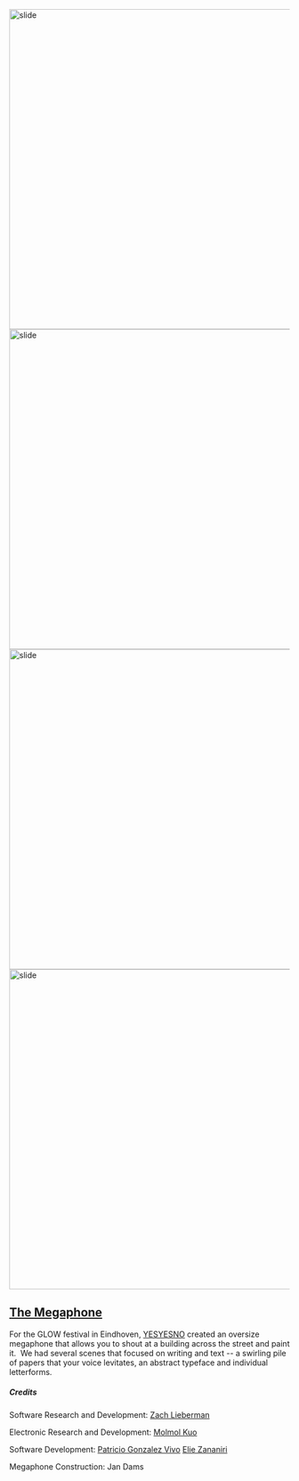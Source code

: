 
<div id="myslides">
<img src="http://static.squarespace.com/static/52f8f4a0e4b0c2f2c1efab46/52fe3bb5e4b05f81d6bdab57/52fe3c4de4b081f72b0135b2/1392393296339/IMG_0135.jpg" class="roundPhoto" width="575" alt="slide"/>
<img src="http://static.squarespace.com/static/52f8f4a0e4b0c2f2c1efab46/52fe3bb5e4b05f81d6bdab57/52fe3c3fe4b081f72b013590/1392393282404/IMG_0319.jpg" class="roundPhoto" width="575" alt="slide"/>
<img src="http://static.squarespace.com/static/52f8f4a0e4b0c2f2c1efab46/52fe3bb5e4b05f81d6bdab57/52fe3c3fe4b081f72b013590/1392393282404/IMG_0319.jpg" class="roundPhoto" width="575" alt="slide"/>
<img src="http://static.squarespace.com/static/52f8f4a0e4b0c2f2c1efab46/52fe3bb5e4b05f81d6bdab57/53082eece4b041f3458ee927/1393045232335/DSC03618.jpg" class="roundPhoto" width="575" alt="slide"/>
</div>


## [The Megaphone](http://www.yesyesno.com/megaphone/)

For the GLOW festival in Eindhoven, [YESYESNO](http://www.yesyesno.com/megaphone/) created an oversize megaphone that allows you to shout at a building across the street and paint it. &nbsp;We had several scenes that focused on writing and text -- a swirling pile of papers that your voice levitates, an abstract typeface and individual letterforms.

##### Credits

Software Research and Development:
[Zach Lieberman](http://thesystemis.com/)

Electronic Research and Development:
[Molmol Kuo](http://openmolmol.com/)

Software Development:
[Patricio Gonzalez Vivo](http://www.patriciogonzalezvivo.com)
[Elie Zananiri](http://www.silentlycrashing.net/blog/)

Megaphone Construction:
Jan Dams
